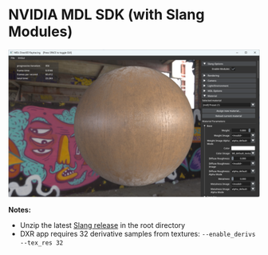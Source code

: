 # NVIDIA MDL SDK (with Slang Modules)

![MDL with slang modules](media/screenshot.png)

**Notes:**
- Unzip the latest [Slang release](https://github.com/shader-slang/slang/releases/latest) in the root directory
- DXR app requires 32 derivative samples from textures: `--enable_derivs --tex_res 32`